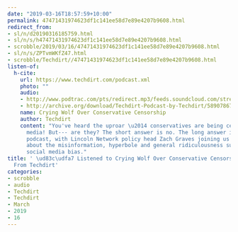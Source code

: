 ```yaml
---
date: "2019-03-16T18:57:59+10:00"
permalink: 47471431974623df1c141ee58d7e89e4207b9608.html
redirect_from:
- sl/n/d20190316185759.html
- sl/n/s/h47471431974623df1c141ee58d7e89e4207b9608.html
- scrobble/2019/03/16/47471431974623df1c141ee58d7e89e4207b9608.html
- sl/n/s/ZPTvmWKfZ47.html
- scrobble/Techdirt//47471431974623df1c141ee58d7e89e4207b9608.html
listen-of:
  h-cite:
    url: https://www.techdirt.com/podcast.xml
    photo: ""
    audio:
    - http://www.podtrac.com/pts/redirect.mp3/feeds.soundcloud.com/stream/589078674-techdirt-crying-wolf-over-conservative-censorship.mp3
    - http://archive.org/download/Techdirt-Podcast-by-Techdirt/589078674-techdirt-crying-wolf-over-conservative-censorship.mp3
    name: Crying Wolf Over Conservative Censorship
    author: Techdirt
    content: "You've heard the uproar \u2014 conservatives are being censored on social
      media! But--- are they? The short answer is no. The long answer is this week's
      podcast, with Lincoln Network policy head Zach Graves joining us for a discussion
      about the misinformation, hyperbole and general ridiculousness surrounding supposed
      social media bias."
title: ' \ud83c\udfa7 Listened to Crying Wolf Over Conservative Censorship by Techdirt
  From Techdirt'
categories:
- scrobble
- audio
- Techdirt
- Techdirt
- March
- 2019
- 16
---
```

